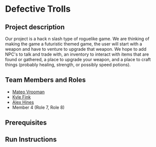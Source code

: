 # Defective Trolls

## Project description

Our project is a hack n slash type of roguelike game. We are thinking of making the game a futuristic themed game, the user will start with a weapon and have to venture to upgrade that weapon. We hope to add NPC's to talk and trade with, an inventory to interact with items that are found or gathered, a place to upgrade your weapon, and a place to craft things (probably healing, strength, or possibly speed potions).

## Team Members and Roles

- [Mateo Vrooman](https://github.com/MateoVrooman/CIS350-HW2-Vrooman)
- [Kyle Fink](https://github.com/BoxMcNugget/CIS350-HW2-Fink)
- [Alex Hines](https://github.com/h1nes4l/CIS350-HW2-Hines)
- Member 4 (Role 7, Role 8)

## Prerequisites

## Run Instructions
